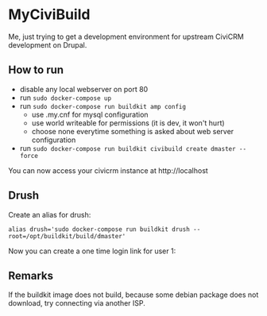 # MyCiviBuild

Me, just trying to get a development environment for upstream
CiviCRM development on Drupal.

## How to run

* disable any local webserver on port 80
* run `sudo docker-compose up`
* run `sudo docker-compose run buildkit amp config`
    * use .my.cnf for mysql configuration
    * use world writeable for permissions (it is dev, it won't hurt)
    * choose none everytime something is asked about web server configuration
* run `sudo docker-compose run buildkit civibuild create dmaster --force`

You can now access your civicrm instance at http://localhost

## Drush

Create an alias for drush:

    alias drush='sudo docker-compose run buildkit drush --root=/opt/buildkit/build/dmaster'

Now you can create a one time login link for user 1:



## Remarks

If the buildkit image does not build, because some debian package does not
download, try connecting via another ISP.
